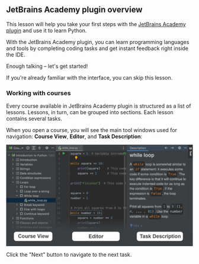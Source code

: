 ## JetBrains Academy plugin overview

This lesson will help you take your first steps with the [JetBrains Academy plugin](https://www.jetbrains.com/help/education/educational-products.html) and use it to learn Python.

With the JetBrains Academy plugin, you can learn programming languages and tools by completing coding tasks and get instant feedback right inside the IDE.

Enough talking – let's get started!

If you're already familiar with the interface, you can skip this lesson.

### Working with courses
Every course available in JetBrains Academy plugin is structured as a list of lessons. Lessons, in turn, can be grouped into sections. Each lesson contains several tasks.

When you open a course, you will see the main tool windows used for navigation: <b>Course View</b>, <b>Editor</b>, and <b>Task Description</b>:

<style>
img {
  display: block;
  margin-left: auto;
  margin-right: auto;
}
</style>
<img src="edu_course_overview.png" class="center" width=800>

Click the "Next" button to navigate to the next task.